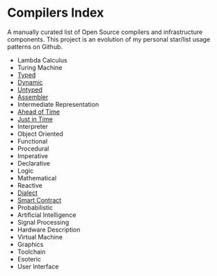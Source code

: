 # Compilers Index
A manually curated list of Open Source compilers and infrastructure components. This project is an evolution of my personal star/list usage patterns on Github.

- Lambda Calculus
- Turing Machine
- [Typed](https://github.com/andrew-johnson-4/CompilersIndex/tree/main/typed#readme)
- [Dynamic](https://github.com/andrew-johnson-4/CompilersIndex/tree/main/dynamic#readme)
- [Untyped](https://github.com/andrew-johnson-4/CompilersIndex/tree/main/untyped#readme)
- [Assembler](https://github.com/andrew-johnson-4/CompilersIndex/tree/main/assembler#readme)
- Intermediate Representation
- [Ahead of Time](https://github.com/andrew-johnson-4/CompilersIndex/tree/main/aot#readme)
- [Just in Time](https://github.com/andrew-johnson-4/CompilersIndex/tree/main/jit#readme)
- Interpreter
- Object Oriented
- Functional
- Procedural
- Imperative
- Declarative
- Logic
- Mathematical
- Reactive
- [Dialect](https://github.com/andrew-johnson-4/CompilersIndex/tree/main/dialect#readme)
- [Smart Contract](https://github.com/andrew-johnson-4/CompilersIndex/tree/main/smart_contract#readme)
- Probabilistic
- Artificial Intelligence
- Signal Processing
- Hardware Description
- Virtual Machine
- Graphics
- Toolchain
- Esoteric
- User Interface
